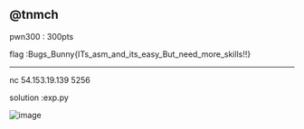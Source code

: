 
@tnmch
-------------------------------------------------

pwn300 : 300pts

flag :Bugs_Bunny{ITs_asm_and_its_easy_But_need_more_skills!!}

------------------------------------------------

nc 54.153.19.139 5256

solution :exp.py

![image](https://user-images.githubusercontent.com/7364615/28754246-0ba477c4-7542-11e7-8695-862ed8e28435.png)
